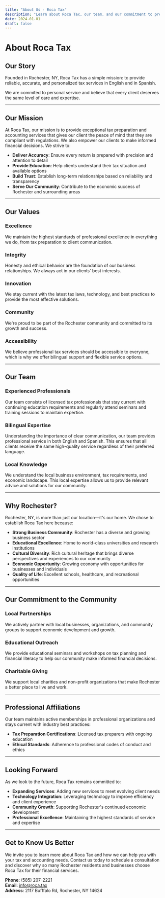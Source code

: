 ```yaml
---
title: "About Us - Roca Tax"
description: "Learn about Roca Tax, our team, and our commitment to providing bilingual tax preparation and accounting services in Rochester, NY."
date: 2024-01-01
draft: false
---
```


# About Roca Tax

## Our Story

Founded in Rochester, NY, Roca Tax has a simple mission: to provide reliable, accurate, and personalized tax services in English and in Spanish.

We are commited to personal service and believe that every client deserves the same level of care and expertise.

---

## Our Mission

At Roca Tax, our mission is to provide exceptional tax preparation and accounting services that gives our client the peace of mind that they are compliant with regulations. We also empower our clients to make informed financial decisions. We strive to:

- **Deliver Accuracy**: Ensure every return is prepared with precision and attention to detail
- **Provide Education**: Help clients understand their tax situation and available options
- **Build Trust**: Establish long-term relationships based on reliability and transparency
- **Serve Our Community**: Contribute to the economic success of Rochester and surrounding areas

---

## Our Values

### Excellence
We maintain the highest standards of professional excellence in everything we do, from tax preparation to client communication.

### Integrity
Honesty and ethical behavior are the foundation of our business relationships. We always act in our clients' best interests.

### Innovation
We stay current with the latest tax laws, technology, and best practices to provide the most effective solutions.

### Community
We're proud to be part of the Rochester community and committed to its growth and success.

### Accessibility
We believe professional tax services should be accessible to everyone, which is why we offer bilingual support and flexible service options.

---

## Our Team

### Experienced Professionals
Our team consists of licensed tax professionals that stay current with continuing education requirements and regularly attend seminars and training sessions to maintain expertise.

### Bilingual Expertise
Understanding the importance of clear communication, our team provides professional service in both English and Spanish. This ensures that all clients receive the same high-quality service regardless of their preferred language.

### Local Knowledge
We understand the local business environment, tax requirements, and economic landscape. This local expertise allows us to provide relevant advice and solutions for our community.

---

## Why Rochester?

Rochester, NY, is more than just our location—it's our home. We chose to establish Roca Tax here because:

- **Strong Business Community**: Rochester has a diverse and growing business sector
- **Educational Excellence**: Home to world-class universities and research institutions
- **Cultural Diversity**: Rich cultural heritage that brings diverse perspectives and experiences to our community
- **Economic Opportunity**: Growing economy with opportunities for businesses and individuals
- **Quality of Life**: Excellent schools, healthcare, and recreational opportunities

---

## Our Commitment to the Community

### Local Partnerships
We actively partner with local businesses, organizations, and community groups to support economic development and growth.

### Educational Outreach
We provide educational seminars and workshops on tax planning and financial literacy to help our community make informed financial decisions.

### Charitable Giving
We support local charities and non-profit organizations that make Rochester a better place to live and work.

---

## Professional Affiliations

Our team maintains active memberships in professional organizations and stays current with industry best practices:

- **Tax Preparation Certifications**: Licensed tax preparers with ongoing education
- **Ethical Standards**: Adherence to professional codes of conduct and ethics

---

## Looking Forward

As we look to the future, Roca Tax remains committed to:

- **Expanding Services**: Adding new services to meet evolving client needs
- **Technology Integration**: Leveraging technology to improve efficiency and client experience
- **Community Growth**: Supporting Rochester's continued economic development
- **Professional Excellence**: Maintaining the highest standards of service and expertise

---

## Get to Know Us Better

We invite you to learn more about Roca Tax and how we can help you with your tax and accounting needs. Contact us today to schedule a consultation and discover why so many Rochester residents and businesses choose Roca Tax for their financial services.

**Phone**: (585) 207-2221  
**Email**: info@roca.tax  
**Address**: 2117 Bufffalo Rd, Rochester, NY 14624

